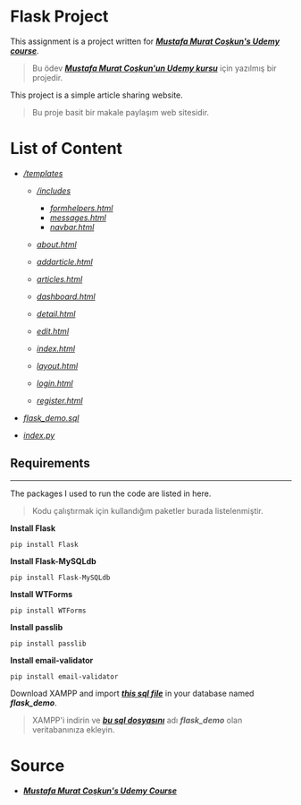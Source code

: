 # Flask Project

This assignment is a project written for ***[Mustafa Murat Coşkun's Udemy course](https://www.udemy.com/course/sifirdan-ileri-seviyeye-python)***.

>Bu ödev ***[Mustafa Murat Coşkun'un Udemy kursu](https://www.udemy.com/course/sifirdan-ileri-seviyeye-python)*** için yazılmış bir projedir.

This project is a simple article sharing website.

>Bu proje basit bir makale paylaşım web sitesidir.

# List of Content

* *[/templates](https://github.com/taberkkaya/flask_demo/tree/main/templates)*
    * *[/includes](https://github.com/taberkkaya/flask_demo/tree/main/templates/includes)*

        * *[formhelpers.html](https://github.com/taberkkaya/flask_demo/blob/main/templates/includes/formhelpers.html)*
        * *[messages.html](https://github.com/taberkkaya/flask_demo/blob/main/templates/includes/messages.html)*
        * *[navbar.html](https://github.com/taberkkaya/flask_demo/blob/main/templates/includes/navbar.html)*

    * *[about.html](https://github.com/taberkkaya/flask_demo/blob/main/templates/about.html)*
    * *[addarticle.html](https://github.com/taberkkaya/flask_demo/blob/main/templates/addarticle.html)*
    * *[articles.html](https://github.com/taberkkaya/flask_demo/blob/main/templates/articles.html)*
    * *[dashboard.html](https://github.com/taberkkaya/flask_demo/blob/main/templates/dashboard.html)*
    * *[detail.html](https://github.com/taberkkaya/flask_demo/blob/main/templates/detail.html)*
    * *[edit.html](https://github.com/taberkkaya/flask_demo/blob/main/templates/edit.html)*
    * *[index.html](https://github.com/taberkkaya/flask_demo/blob/main/templates/index.html)*
    * *[layout.html](https://github.com/taberkkaya/flask_demo/blob/main/templates/layout.html)*
    * *[login.html](https://github.com/taberkkaya/flask_demo/blob/main/templates/login.html)*
    * *[register.html](https://github.com/taberkkaya/flask_demo/blob/main/templates/register.html)*

* *[flask_demo.sql](https://github.com/taberkkaya/flask_demo/blob/main/flask_demo.sql)*
* *[index.py](https://github.com/taberkkaya/flask_demo/blob/main/index.py)*

## Requirements
---
The packages I used to run the code are listed in here.

>Kodu çalıştırmak için kullandığım paketler burada listelenmiştir.

**Install Flask**
```
pip install Flask
```

**Install Flask-MySQLdb**
```
pip install Flask-MySQLdb
```

**Install WTForms**
```
pip install WTForms
```

**Install passlib**
```
pip install passlib
```

**Install email-validator**
```
pip install email-validator
```

Download XAMPP and import ***[this sql file](https://github.com/taberkkaya/flask_demo/blob/main/flask_demo.sql)*** in your database named ***flask_demo***.

>XAMPP'i indirin ve ***[bu sql dosyasını](https://github.com/taberkkaya/flask_demo/blob/main/flask_demo.sql)*** adı ***flask_demo*** olan veritabanınıza ekleyin.

# Source

* ***[Mustafa Murat Coşkun's Udemy Course](https://www.udemy.com/course/sifirdan-ileri-seviyeye-python)***
